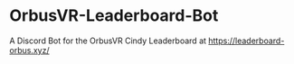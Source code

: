 # OrbusVR-Leaderboard-Bot
A Discord Bot for the OrbusVR Cindy Leaderboard at https://leaderboard-orbus.xyz/

